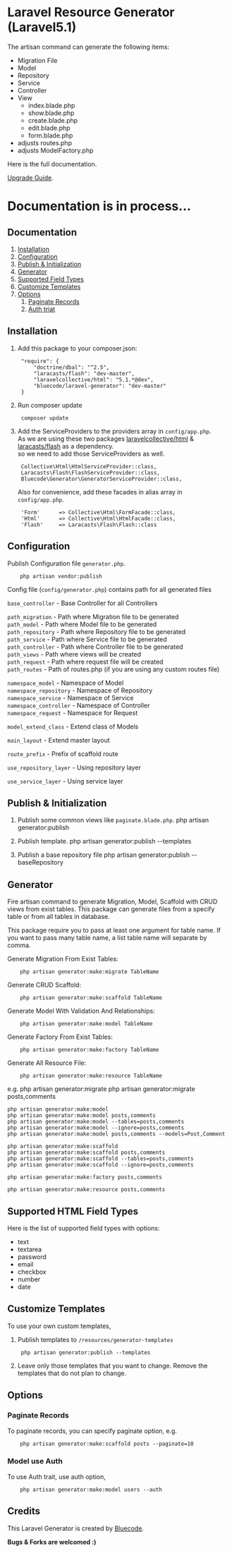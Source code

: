 Laravel Resource Generator (Laravel5.1)
======================= 

The artisan command can generate the following items:
  * Migration File
  * Model
  * Repository
  * Service
  * Controller
  * View
    * index.blade.php
    * show.blade.php
    * create.blade.php
    * edit.blade.php
    * form.blade.php
  * adjusts routes.php
  * adjusts ModelFactory.php

Here is the full documentation.

[Upgrade Guide](https://github.com/matmaxanh/laravel-generator/blob/master/Upgrade_Guide.md).

# Documentation is in process...

Documentation
--------------

1. [Installation](#installation)
2. [Configuration](#configuration)
3. [Publish & Initialization](#publish--initialization)
4. [Generator](#generator)
5. [Supported Field Types](#supported-field-types)
5. [Customize Templates](#customize-templates)
6. [Options](#options)
	1. [Paginate Records](#paginate-records)
	2. [Auth triat](#model-auth)

## Installation

1. Add this package to your composer.json:
  
        "require": {
            "doctrine/dbal": "^2.5",
            "laracasts/flash": "dev-master",
            "laravelcollective/html": "5.1.*@dev",
            "bluecode/laravel-generator": "dev-master"
        }
  
2. Run composer update

        composer update
    
3. Add the ServiceProviders to the providers array in ```config/app.php```.<br>
   As we are using these two packages [laravelcollective/html](https://github.com/LaravelCollective/html) & [laracasts/flash](https://github.com/laracasts/flash) as a dependency.<br>
   so we need to add those ServiceProviders as well.

		Collective\Html\HtmlServiceProvider::class,
		Laracasts\Flash\FlashServiceProvider::class,
		Bluecode\Generator\GeneratorServiceProvider::class,
        
   Also for convenience, add these facades in alias array in ```config/app.php```.

		'Form'      => Collective\Html\FormFacade::class,
		'Html'      => Collective\Html\HtmlFacade::class,
		'Flash'     => Laracasts\Flash\Flash::class

## Configuration

Publish Configuration file ```generator.php```.

        php artisan vendor:publish	
        
Config file (```config/generator.php```) contains path for all generated files

```base_controller``` - Base Controller for all Controllers<br>

```path_migration``` - Path where Migration file to be generated<br>
```path_model``` - Path where Model file to be generated<br>
```path_repository``` - Path where Repository file to be generated<br>
```path_service``` - Path where Service file to be generated<br>
```path_controller``` - Path where Controller file to be generated<br>
```path_views``` - Path where views will be created<br>
```path_request``` -  Path where request file will be created<br>
```path_routes``` - Path of routes.php (if you are using any custom routes file)<br>

```namespace_model``` - Namespace of Model<br>
```namespace_repository``` - Namespace of Repository<br>
```namespace_service``` - Namespace of Service<br>
```namespace_controller``` - Namespace of Controller<br>
```namespace_request``` - Namespace for Request<br>

```model_extend_class``` - Extend class of Models<br>

```main_layout``` - Extend master layout<br>

```route_prefix``` - Prefix of scaffold route<br>

```use_repository_layer``` - Using repository layer<br>

```use_service_layer``` - Using service layer<br>

## Publish & Initialization

1. Publish some common views like ```paginate.blade.php```.
        php artisan generator:publish

2. Publish template.
        php artisan generator:publish --templates

3. Publish a base repository file
        php artisan generator:publish --baseRepository

## Generator

Fire artisan command to generate Migration, Model, Scaffold with CRUD views from exist tables.
This package can generate files from a specify table or from all tables in database.

This package require you to pass at least one argument for table name.
If you want to pass many table name, a list table name will separate by comma.

Generate Migration From Exist Tables:
  
        php artisan generator:make:migrate TableName

Generate CRUD Scaffold:
 
        php artisan generator:make:scaffold TableName

Generate Model With Validation And Relationships:

        php artisan generator:make:model TableName

Generate Factory From Exist Tables:

        php artisan generator:make:factory TableName

Generate All Resource File:

        php artisan generator:make:resource TableName
        
e.g.
    php artisan generator:migrate
    php artisan generator:migrate posts,comments

    php artisan generator:make:model 
    php artisan generator:make:model posts,comments
    php artisan generator:make:model --tables=posts,comments
    php artisan generator:make:model --ignore=posts,comments
    php artisan generator:make:model posts,comments --models=Post,Comment

    php artisan generator:make:scaffold
    php artisan generator:make:scaffold posts,comments
    php artisan generator:make:scaffold --tables=posts,comments
    php artisan generator:make:scaffold --ignore=posts,comments

    php artisan generator:make:factory posts,comments

    php artisan generator:make:resource posts,comments

## Supported HTML Field Types

Here is the list of supported field types with options:
  * text
  * textarea
  * password
  * email
  * checkbox
  * number
  * date

## Customize Templates

To use your own custom templates,

1. Publish templates to  ```/resources/generator-templates```

        php artisan generator:publish --templates

2. Leave only those templates that you want to change. Remove the templates that do not plan to change.

## Options

### Paginate Records

To paginate records, you can specify paginate option,
e.g.

        php artisan generator:make:scaffold posts --paginate=10

### Model use Auth

To use Auth trait, use auth option,

        php artisan generator:make:model users --auth

Credits
--------

This Laravel Generator is created by [Bluecode](https://github.com/matmaxanh).

**Bugs & Forks are welcomed :)**

